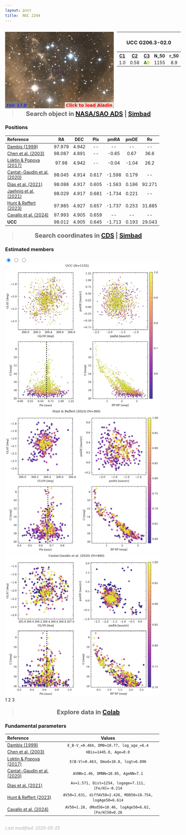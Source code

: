 ```yaml
---
layout: post
title:  NGC 2244
---
```

<div style="display: flex; justify-content: space-between; width:720px;height:250px">
<div style="text-align: center;">

<!-- Static image + data attributes for FOV and target -->
<img id="aladin_img"
     data-umami-event="aladin_load"
     src="https://raw.githubusercontent.com/ucc23/Q3N/main/plots/ngc2244_aladin.webp"
     alt="Click to load Aladin Lite" 
     style="width:355px;height:250px; cursor: pointer;"
     data-fov="0.297" 
     data-target="98.012 4.905"/>
<!-- Div to contain Aladin Lite viewer -->
<div id="aladin-lite-div" style="width:355px;height:250px;display:none;"></div>
<!-- Aladin Lite script (will be loaded after the image is clicked) -->
<script src="{{ site.baseurl }}/scripts/aladin_load.js"></script>

</div>
<!-- Left block -->

<table style="text-align: center; width:355px;height:250px;">
  <!-- Row 1 (title) -->
  <tr>
    <td colspan="5"><h3>UCC G206.3-02.0</h3></td>
  </tr>
  <!-- Row 2 -->
  <tr>
    <th><a href="https://ucc.ar/faq#what-are-the-c1-c2-and-c3-parameters" title="Photometric class">C1</a></th>
    <th><a href="https://ucc.ar/faq#what-are-the-c1-c2-and-c3-parameters" title="Density class">C2</a></th>
    <th><a href="https://ucc.ar/faq#what-are-the-c1-c2-and-c3-parameters" title="Combined class">C3</a></th>
    <th><div title="Stars with membership probability >50%">N_50</div></th>
    <th><div title="Radius that contains half the members [arcmin]">r_50</div></th>
  </tr>
  <!-- Row 3 -->
  <tr>
    <td>1.0</td>
    <td>0.58</td>
    <td><span style="color: green; font-weight: bold;">A</span><span style="color: #FFC300; font-weight: bold;">B</span></td>
    <td>1155</td>
    <td>8.9</td>
  </tr>
</table>
</div>

> <p style="text-align:center; font-weight: bold; font-size:20px">Search object in <a data-umami-event="nasa_search" href="https://ui.adsabs.harvard.edu/search/q=%20collection%3Aastronomy%20body%3A%22NGC%202244%22&sort=date%20desc%2C%20bibcode%20desc&p_=0" target="_blank">NASA/SAO ADS</a> | <a data-umami-event="simbad_search" href="https://simbad.cds.unistra.fr/simbad/sim-id-refs?Ident=ngc2244" target="_blank">Simbad</a></p>


### Positions

| Reference    | RA    | DEC   | Plx  | pmRA  | pmDE   |  Rv  |
| :---         | :---: | :---: | :---: | :---: | :---: | :---: |
|[Dambis (1999)](https://ui.adsabs.harvard.edu/abs/1999AstL...25....7D) | 97.979 | 4.942 | -- | -- | -- | -- |
|[Chen et al. (2003)](https://ui.adsabs.harvard.edu/abs/2003AJ....125.1397C) | 98.087 | 4.891 | -- | -0.65 | 0.67 | 36.6 |
|[Loktin & Popova (2017)](https://ui.adsabs.harvard.edu/abs/2017AstBu..72..257L) | 97.98 | 4.942 | -- | -0.04 | -1.04 | 26.2 |
|[Cantat-Gaudin et al. (2020)](https://ui.adsabs.harvard.edu/abs/2020A%26A...640A...1C) | 98.045 | 4.914 | 0.617 | -1.598 | 0.179 | -- |
|[Dias et al. (2021)](https://ui.adsabs.harvard.edu/abs/2021MNRAS.504..356D) | 98.088 | 4.917 | 0.605 | -1.563 | 0.186 | 92.271 |
|[Jaehnig et al. (2021)](https://ui.adsabs.harvard.edu/abs/2021ApJ...923..129J) | 98.029 | 4.917 | 0.681 | -1.734 | 0.221 | -- |
|[Hunt & Reffert (2023)](https://ui.adsabs.harvard.edu/abs/2023A%26A...673A.114H) | 97.985 | 4.927 | 0.657 | -1.737 | 0.253 | 31.885 |
|[Cavallo et al. (2024)](https://ui.adsabs.harvard.edu/abs/2024AJ....167...12C) | 97.993 | 4.905 | 0.659 | -- | -- | -- |
| **UCC** |98.012 | 4.905 | 0.645 | -1.713 | 0.193 | 29.043 |

> <p style="text-align:center; font-weight: bold; font-size:20px">Search coordinates in <a data-umami-event="cds_coord_search" href="https://cdsportal.u-strasbg.fr/?target=98.012,+4.905" target="_blank">CDS</a> | <a data-umami-event="simbad_coord_search" href="https://simbad.cds.unistra.fr/mobile/object_list.html?coord=98.012%204.905&output=json&radius=5&userEntry=ngc2244" target="_blank">Simbad</a></p>

### Estimated members

<div class="carousel">
<input type="radio" name="radio-btn" id="slide1" checked>
<input type="radio" name="radio-btn" id="slide2">
<input type="radio" name="radio-btn" id="slide3">
<div class="slides">
<div class="slide">
<a href="https://raw.githubusercontent.com/ucc23/Q3N/main/plots/ngc2244.webp" target="_blank">
<img src="https://raw.githubusercontent.com/ucc23/Q3N/main/plots/ngc2244.webp" alt="NGC 2244 UCC">
</a>
</div>
<div class="slide">
<a href="https://raw.githubusercontent.com/ucc23/Q3N/main/plots/ngc2244_HUNT23.webp" target="_blank">
<img src="https://raw.githubusercontent.com/ucc23/Q3N/main/plots/ngc2244_HUNT23.webp" alt="NGC 2244 HUNT23">
</a>
</div>
<div class="slide">
<a href="https://raw.githubusercontent.com/ucc23/Q3N/main/plots/ngc2244_CANTAT20.webp" target="_blank">
<img src="https://raw.githubusercontent.com/ucc23/Q3N/main/plots/ngc2244_CANTAT20.webp" alt="NGC 2244 CANTAT20">
</a>
</div>
</div>
<div class="indicators">
<label for="slide1">1</label>
<label for="slide2">2</label>
<label for="slide3">3</label>
</div>
</div>


> <p style="text-align:center; font-weight: bold; font-size:20px">Explore data in <a data-umami-event="colab" href="https://colab.research.google.com/github/ucc23/ucc/blob/main/assets/notebook.ipynb" target="_blank">Colab</a></p>


### Fundamental parameters

| Reference |  Values |
| :---         |     :---:      |
| [Dambis (1999)](https://ui.adsabs.harvard.edu/abs/1999AstL...25....7D) | `E_B-V_=0.484, DM0=10.77, log_age_=6.4` |
| [Chen et al. (2003)](https://ui.adsabs.harvard.edu/abs/2003AJ....125.1397C) | `HDis=1445.0, Age=0.0` |
| [Loktin & Popova (2017)](https://ui.adsabs.harvard.edu/abs/2017AstBu..72..257L) | `E(B-V)=0.463, Dmod=10.8, logt=6.896` |
| [Cantat-Gaudin et al. (2020)](https://ui.adsabs.harvard.edu/abs/2020A%26A...640A...1C) | `AVNN=1.46, DMNN=10.85, AgeNN=7.1` |
| [Dias et al. (2021)](https://ui.adsabs.harvard.edu/abs/2021MNRAS.504..356D) | `Av=1.571, Dist=1254, logage=7.111, [Fe/H]=-0.214` |
| [Hunt & Reffert (2023)](https://ui.adsabs.harvard.edu/abs/2023A%26A...673A.114H) | `AV50=1.631, diffAV50=2.426, MOD50=10.754, logAge50=6.614` |
| [Cavallo et al. (2024)](https://ui.adsabs.harvard.edu/abs/2024AJ....167...12C) | `AV50=1.28, dMod50=10.46, logAge50=6.62, [Fe/H]50=0.26` |

<br>
<font color="b3b1b1"><i>Last modified: 2025-05-25</i></font>
